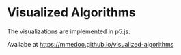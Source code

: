 # Visualized Algorithms

The visualizations are implemented in p5.js.

Availabe at https://mmedoo.github.io/visualized-algorithms